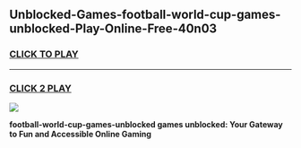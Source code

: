 
## Unblocked-Games-football-world-cup-games-unblocked-Play-Online-Free-40n03
<h3>
<a href="https://premium76.site?title=football-world-cup-games-unblocked&ref=26A">CLICK TO PLAY</a></h3>
<hr>

<h3>
<a href="https://premium76.site?title=football-world-cup-games-unblocked&ref=26A">CLICK 2 PLAY</a>
  
</h3>

<a href="https://premium76.site?title=football-world-cup-games-unblocked&ref=26A"><img src="https://clearcache.store/games.png"></a>


**football-world-cup-games-unblocked games unblocked: Your Gateway to Fun and Accessible Online Gaming**

